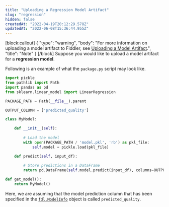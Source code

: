 ```yaml
---
title: "Uploading a Regression Model Artifact"
slug: "regression"
hidden: false
createdAt: "2022-04-19T20:12:29.578Z"
updatedAt: "2022-06-08T15:36:44.955Z"
---
```

[block:callout]
{
  "type": "warning",
  "body": "For more information on uploading a model artifact to Fiddler, see [Uploading a Model Artifact](doc:uploading-a-model-artifact).",
  "title": "Note"
}
[/block]
Suppose you would like to upload a model artifact for a **regression model**.

Following is an example of what the `package.py` script may look like.

```python
import pickle
from pathlib import Path
import pandas as pd
from sklearn.linear_model import LinearRegression

PACKAGE_PATH = Path(__file__).parent

OUTPUT_COLUMN = ['predicted_quality']

class MyModel:

    def __init__(self):
        
        # Load the model
        with open(PACKAGE_PATH / 'model.pkl', 'rb') as pkl_file:
            self.model = pickle.load(pkl_file)

    def predict(self, input_df):
        
        # Store predictions in a DataFrame
        return pd.DataFrame(self.model.predict(input_df), columns=OUTPUT_COLUMN)

def get_model():
    return MyModel()
```

Here, we are assuming that the model prediction column that has been specified in the [`fdl.ModelInfo`](https://api.fiddler.ai/#fdl-modelinfo) object is called `predicted_quality`.